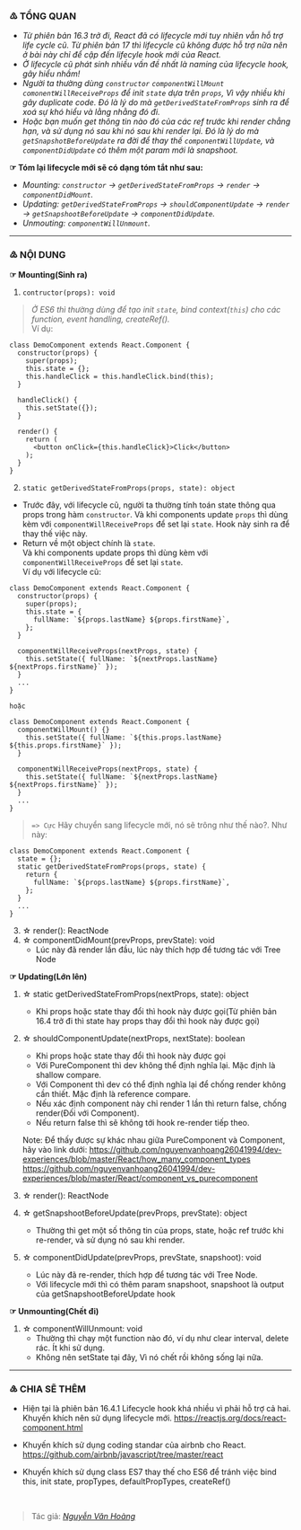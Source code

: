 ### ♳ TỔNG QUAN
- *Từ phiên bản 16.3 trở đi, React đã có lifecycle mới tuy nhiên vẫn hỗ trợ life cycle cũ. Từ phiên bản 17 thì lifecycle cũ không được hỗ trợ nữa nên ở bài này chỉ để cập đến lifecyle hook mới của React.*
- *Ở lifecycle cũ phát sinh nhiều vấn đề nhất là naming của lifecycle hook, gây hiểu nhầm!*
- *Người ta thường dùng `constructor` `componentWillMount` `comonentWillReceiveProps` để init `state` dựa trên `props`, Vì vậy nhiều khi gây duplicate code. Đó là lý do mà `getDerivedStateFromProps` sinh ra để xoá sự khó hiểu và lằng nhằng đó đi.*
- *Hoặc bạn muốn get thông tin nào đó của các ref trước khi render chẳng hạn, và sử dụng nó sau khi nó sau khi render lại. Đó là lý do mà `getSnapshotBeforeUpdate` ra đời để thay thế `componentWillUpdate`, và `componentDidUpdate` có thêm một param mới là snapshoot.*

**☞ Tóm lại lifecycle mới sẽ có dạng tóm tắt như sau:**
- *Mounting: `constructor` → `getDerivedStateFromProps` → `render` → `componentDidMount`.*
- *Updating: `getDerivedStateFromProps` → `shouldComponentUpdate` → `render` → `getSnapshootBeforeUpdate` → `componentDidUpdate`.*
- *Unmouting: `componentWillUnmount`.*
----
### ♴ NỘI DUNG
**☞ Mounting(Sinh ra)**

1. `contructor(props): void`
> *Ở ES6 thì thường dùng để tạo init `state`, bind context(`this`) cho các function, event handling, createRef().*<br/>
Ví dụ:
```
class DemoComponent extends React.Component {
  constructor(props) {
    super(props);
    this.state = {};
    this.handleClick = this.handleClick.bind(this);
  }

  handleClick() {
    this.setState({});
  }

  render() {
    return (
      <button onClick={this.handleClick}>Click</button>
    );
  }
}
``` 
2. `static getDerivedStateFromProps(props, state): object`
- Trước đây, với lifecycle cũ, người ta thường tính toán state thông qua props trong hàm `constructor`. Và khi components update `props` thì dùng kèm với `componentWillReceiveProps` để set lại `state`. Hook này sinh ra để thay thế việc này.
- Return về một object chính là `state`.<br/>
Và khi components update props thì dùng kèm với `componentWillReceiveProps` để set lại `state`.<br/>
Ví dụ với lifecycle cũ:
```
class DemoComponent extends React.Component {
  constructor(props) {
    super(props);
    this.state = {
      fullName: `${props.lastName} ${props.firstName}`,
    };
  }

  componentWillReceiveProps(nextProps, state) {
    this.setState({ fullName: `${nextProps.lastName} ${nextProps.firstName}` });
  }
  ...
}

hoặc 

class DemoComponent extends React.Component {
  componentWillMount() {}
    this.setState({ fullName: `${this.props.lastName} ${this.props.firstName}` });
  }

  componentWillReceiveProps(nextProps, state) {
    this.setState({ fullName: `${nextProps.lastName} ${nextProps.firstName}` });
  }
  ...
}
```   
> `=> Cực`
> Hãy chuyển sang lifecycle mới, nó sẽ trông như thế nào?. Như này:
```
class DemoComponent extends React.Component {
  state = {};
  static getDerivedStateFromProps(props, state) {
    return {
      fullName: `${props.lastName} ${props.firstName}`,
    };
  }
  ...
}
```
3. ☆ render(): ReactNode
4. ☆ componentDidMount(prevProps, prevState): void
    - Lúc này đã render lần đầu, lúc này thích hợp để tương tác với Tree Node
 
**☞ Updating(Lớn lên)**

1. ☆ static getDerivedStateFromProps(nextProps, state): object
    - Khi props hoặc state thay đổi thì hook này được gọi(Từ phiên bản 16.4 
      trở đi thì state hay props thay đổi thì hook này được gọi)
2. ☆ shouldComponentUpdate(nextProps, nextState): boolean
    - Khi props hoặc state thay đổi thì hook này được gọi
    - Với PureComponent thì dev không thể định nghĩa lại. Mặc định là shallow compare.
    - Với Component thì dev có thể định nghĩa lại để chống render không cần thiết. Mặc định là reference compare.
    - Nếu xác định component này chỉ render 1 lần thì return false, chống render(Đối với Component).
    - Nếu return false thì sẽ không tới hook re-render tiếp theo.
    
    Note: Để thấy được sự khác nhau giữa PureComponent và Component, hãy vào link dưới:
      https://github.com/nguyenvanhoang26041994/dev-experiences/blob/master/React/how_many_component_types
      https://github.com/nguyenvanhoang26041994/dev-experiences/blob/master/React/component_vs_purecomponent
  
3. ☆ render(): ReactNode
4. ☆ getSnapshootBeforeUpdate(prevProps, prevState): object
    - Thường thì get một số thông tin của props, state, hoặc ref trước khi re-render, và sử dụng nó sau khi render.
5. ☆ componentDidUpdate(prevProps, prevState, snapshoot): void
    - Lúc này đã re-render, thích hợp để tương tác với Tree Node.
    - Với lifecycle mới thì có thêm param snapshoot, snapshoot là output của getSnapshootBeforeUpdate hook
  
**☞ Unmounting(Chết đi)**

1. ☆ componentWillUnmount: void
    - Thường thì chạy một function nào đó, ví dụ như clear interval, delete rác. Ít khi sử dụng.
    - Không nên setState tại đây, Vì nó chết rồi không sống lại nữa.
----------------------------------------------------------------------------------------------------------------


### ♵ CHIA SẼ THÊM
 - Hiện tại là phiên bản 16.4.1 Lifecycle hook khá nhiều vì phải hỗ trợ cả hai. Khuyến khích nên sử dụng lifecycle mới.
    https://reactjs.org/docs/react-component.html
 
 - Khuyến khích sử dụng coding standar của airbnb cho React.
    https://github.com/airbnb/javascript/tree/master/react
 
 - Khuyến khích sử dụng class ES7 thay thế cho ES6 để tránh việc bind this, init state, propTypes, defaultPropTypes,
   createRef()
   
<br/>

> Tác giả: *[Nguyễn Văn Hoàng](https://www.facebook.com/nvh26041994)*
